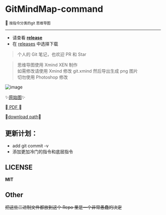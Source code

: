 # GitMindMap-command

:blue_book: <small> 按指令分类的git 思维导图</small>

---

* 请查看 [**release**](https://github.com/Kuri-su/GitMindMap-command/releases)
* 在 [releases](https://github.com/Kuri-su/GitMindMap-command/releases) 中选择下载

> 个人的 Git 笔记，也欢迎 PR 和 Star

> 思维导图使用 Xmind XEN 制作  
> 如需修改请使用 Xmind 修改 git.xmind 然后导出生成 png 图片  
> 切勿使用 Photoshop 修改

![image](https://github.com/kurisu-public/GitMindMap-command-img/blob/master/Git_V2.16.2.png "showPNG")   

:sparkles:[原始图](https://github.com/kurisu-public/GitMindMap-command-img/blob/master/Git_V2.16.2.png?raw=true "pic" ):sparkles:

:crystal_ball:[ PDF ](https://github.com/Kuri-su/GitMindMap-command/blob/master/Git_V2.16.2.pdf "pdf" ):crystal_ball:

:gift:[download path](https://github.com/Kuri-su/GitMindMap-command/archive/0.1.zip "download path" ):gift:



## 更新计划：

* add git commit -v
* 添加更加冷门的指令和底层指令

## LICENSE

**MIT**

## Other
~~把这些二进制文件都放到这个 Repo 里是一个非常愚蠢的决定~~
